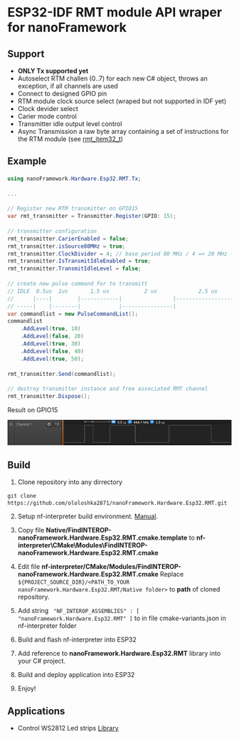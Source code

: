 # ESP32-IDF RMT module API wraper for nanoFramework

## Support
* __ONLY Tx supported yet__
* Autoselect RTM challen (0..7) for each new C# object, throws an exception, if all channels are used
* Connect to designed GPIO pin
* RTM module clock source select (wraped but not supported in IDF yet)
* Clock devider select
* Carier mode control
* Transmitter idle output level control
* Async Transmission a raw byte array containing a set of instructions for the RTM module (see [rmt_item32_t](https://github.com/espressif/esp-idf/blob/39f090a4f/components/soc/esp32/include/soc/rmt_struct.h))

## Example
```cs
using nanoFramework.Hardware.Esp32.RMT.Tx;

...

// Register new RTM transmitter on GPIO15
var rmt_transmitter = Transmitter.Register(GPIO: 15);

// transmitter configuration
rmt_transmitter.CarierEnabled = false;
rmt_transmitter.isSource80MHz = true;
rmt_transmitter.ClockDivider = 4; // base period 80 MHz / 4 => 20 MHz -> 0.05 us
rmt_transmitter.IsTransmitIdleEnabled = true;
rmt_transmitter.TransmitIdleLevel = false;

// create new pulse command for to transmitt
// IDLE  0.5us  1us       1.5 us           2 us             2.5 us	   IDLE..
//      |----|        |------------|                |--------------------|
// -----|    |--------|            |----------------|                    |------
var commandlist = new PulseCommandList();
commandlist
	.AddLevel(true, 10)
	.AddLevel(false, 20)
	.AddLevel(true, 30)
	.AddLevel(false, 40)
	.AddLevel(true, 50);

rmt_transmitter.Send(commandlist);

// destroy transmitter instance and free associated RMT channel
rmt_transmitter.Dispose();
```
Result on GPIO15

![Logick_analiser](asserts/example_pilses.png)

## Build

1. Clone repository into any dirrectory
```
git clone https://github.com/ololoshka2871/nanoFramework.Hardware.Esp32.RMT.git
```

2. Setup nf-interpreter build environment. [Manual](http://docs.nanoframework.net/articles/getting-started-guides/build-esp32.html).

3. Copy file **Native/FindINTEROP-nanoFramework.Hardware.Esp32.RMT.cmake.template** to **nf-interpreter\CMake\Modules\FindINTEROP-nanoFramework.Hardware.Esp32.RMT.cmake**

4. Edit file **nf-interpreter/CMake/Modules/FindINTEROP-nanoFramework.Hardware.Esp32.RMT.cmake**
Replace `${PROJECT_SOURCE_DIR}/<PATH_TO_YOUR nanoFramework.Hardware.Esp32.RMT/Native folder>` to **path** of cloned repository.

5. Add string `
"NF_INTEROP_ASSEMBLIES" : [ "nanoFramework.Hardware.Esp32.RMT" ]` to in file cmake-variants.json in nf-interpreter folder

6. Build and flash nf-interpreter into ESP32

7. Add reference to **nanoFramework.Hardware.Esp32.RMT** library into your C# project.

8. Build and deploy application into ESP32

9. Enjoy!

## Applications
* Control WS2812 Led strips [Library](https://github.com/ololoshka2871/nanoFramework.Hardware.Esp32.RMT.NeoPixel.git)
